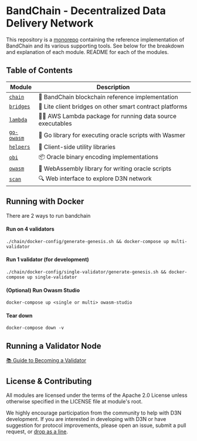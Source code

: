 # BandChain - Decentralized Data Delivery Network

This repository is a [monorepo] containing the reference implementation of BandChain and its various supporting tools. See below for the breakdown and explanation of each module. README for each of the modules.

## Table of Contents

| Module                 | Description                                               |
| ---------------------- | --------------------------------------------------------- |
| [`chain`](chain)       | 🔗 BandChain blockchain reference implementation          |
| [`bridges`](bridges)   | 📡 Lite client bridges on other smart contract platforms  |
| [`lambda`](lambda)     | 👷‍♂️ AWS Lambda package for running data source executables |
| [`go-owasm`](go-owasm) | 🐀 Go library for executing oracle scripts with Wasmer    |
| [`helpers`](helpers)   | 🔪 Client-side utility libraries                          |
| [`obi`](obi)           | 📦 Oracle binary encoding implementations                 |
| [`owasm`](owasm)       | 🔮 WebAssembly library for writing oracle scripts         |
| [`scan`](scan)         | 🔍 Web interface to explore D3N network                   |

## Running with Docker

There are 2 ways to run bandchain

#### Run on 4 validators

```
./chain/docker-config/generate-genesis.sh && docker-compose up multi-validator
```

#### Run 1 validator (for development)

```
./chain/docker-config/single-validator/generate-genesis.sh && docker-compose up single-validator
```

#### (Optional) Run Owasm Studio

```
docker-compose up <single or multi> owasm-studio
```

#### Tear down

```
docker-compose down -v
```

## Running a Validator Node

[📚 Guide to Becoming a Validator](https://medium.com/bandprotocol/bandchain-guanyu-testnet-3-successful-upgrade-how-to-join-as-a-validator-2766ca6717d4)

## License & Contributing

All modules are licensed under the terms of the Apache 2.0 License unless otherwise specified in the LICENSE file at module's root.

We highly encourage participation from the community to help with D3N development. If you are interested in developing with D3N or have suggestion for protocol improvements, please open an issue, submit a pull request, or [drop as a line].

[monorepo]: https://en.wikipedia.org/wiki/Monorepo
[drop as a line]: mailto:connect@bandprotocol.com
